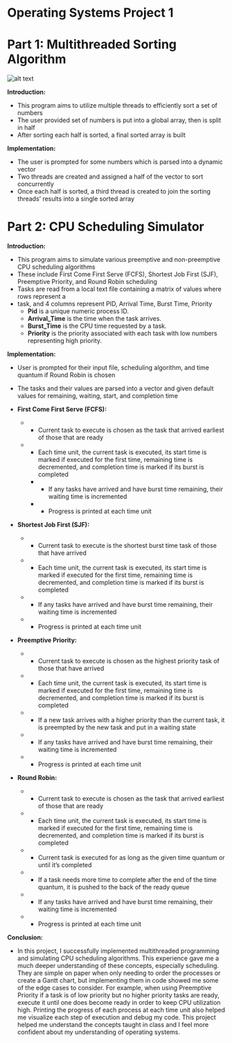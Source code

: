 Operating Systems Project 1
===========================

# Part 1: Multithreaded Sorting Algorithm

![alt text](https://www.coursehero.com/qa/attachment/17486375/)

**Introduction:**
- This program aims to utilize multiple threads to efficiently sort a set of numbers
- The user provided set of numbers is put into a global array, then is split in half
- After sorting each half is sorted, a final sorted array is built

**Implementation:**
- The user is prompted for some numbers which is parsed into a dynamic vector
- Two threads are created and assigned a half of the vector to sort concurrently
- Once each half is sorted, a third thread is created to join the sorting threads’ results into a single sorted array


# Part 2: CPU Scheduling Simulator

**Introduction:**
- This program aims to simulate various preemptive and non-preemptive CPU scheduling
algorithms
- These include First Come First Serve (FCFS), Shortest Job First (SJF), Preemptive
Priority, and Round Robin scheduling
- Tasks are read from a local text file containing a matrix of values where rows represent a
- task, and 4 columns represent PID, Arrival Time, Burst Time, Priority
    - **Pid** is a unique numeric process ID.
    - **Arrival_Time** is the time when the task arrives.
    - **Burst_Time** is the CPU time requested by a task.
    - **Priority** is the priority associated with each task with low numbers representing high priority.

**Implementation:**
- User is prompted for their input file, scheduling algorithm, and time quantum if Round
Robin is chosen
- The tasks and their values are parsed into a vector and given default values for remaining,
waiting, start, and completion time

- **First Come First Serve (FCFS):**
  - * Current task to execute is chosen as the task that arrived earliest of those that are
ready
  - * Each time unit, the current task is executed, its start time is marked if executed for
the first time, remaining time is decremented, and completion time is marked if its
burst is completed
    - * If any tasks have arrived and have burst time remaining, their waiting time is
incremented
    - * Progress is printed at each time unit

- **Shortest Job First (SJF):**
    - * Current task to execute is the shortest burst time task of those that have arrived
    - * Each time unit, the current task is executed, its start time is marked if executed for
the first time, remaining time is decremented, and completion time is marked if its
burst is completed
    - * If any tasks have arrived and have burst time remaining, their waiting time is
incremented
    - * Progress is printed at each time unit

- **Preemptive Priority:**
    - * Current task to execute is chosen as the highest priority task of those that have
arrived
    - * Each time unit, the current task is executed, its start time is marked if executed for
the first time, remaining time is decremented, and completion time is marked if its
burst is completed
    - * If a new task arrives with a higher priority than the current task, it is preempted by
the new task and put in a waiting state
    - * If any tasks have arrived and have burst time remaining, their waiting time is
incremented
    - * Progress is printed at each time unit

- **Round Robin:**
    - * Current task to execute is chosen as the task that arrived earliest of those that are
ready
    - * Each time unit, the current task is executed, its start time is marked if executed for
the first time, remaining time is decremented, and completion time is marked if its
burst is completed
    - * Current task is executed for as long as the given time quantum or until it’s
completed
    - * If a task needs more time to complete after the end of the time quantum, it is
pushed to the back of the ready queue
    - * If any tasks have arrived and have burst time remaining, their waiting time is
incremented
    - * Progress is printed at each time unit

**Conclusion:**
- In this project, I successfully implemented multithreaded programming and simulating
CPU scheduling algorithms. This experience gave me a much deeper understanding of these
concepts, especially scheduling. They are simple on paper when only needing to order the
processes or create a Gantt chart, but implementing them in code showed me some of the edge
cases to consider. For example, when using Preemptive Priority if a task is of low priority but no
higher priority tasks are ready, execute it until one does become ready in order to keep CPU
utilization high. Printing the progress of each process at each time unit also helped me visualize
each step of execution and debug my code. This project helped me understand the concepts
taught in class and I feel more confident about my understanding of operating systems.

